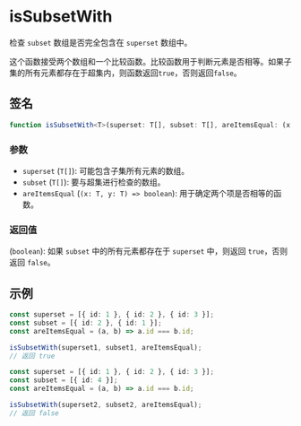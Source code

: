 # isSubsetWith

检查 `subset` 数组是否完全包含在 `superset` 数组中。

这个函数接受两个数组和一个比较函数。比较函数用于判断元素是否相等。如果子集的所有元素都存在于超集内，则函数返回`true`，否则返回`false`。

## 签名

```typescript
function isSubsetWith<T>(superset: T[], subset: T[], areItemsEqual: (x: T, y: T) => boolean): boolean;
```

### 参数

- `superset` (`T[]`): 可能包含子集所有元素的数组。
- `subset` (`T[]`): 要与超集进行检查的数组。
- `areItemsEqual` (`(x: T, y: T) => boolean`): 用于确定两个项是否相等的函数。

### 返回值

(`boolean`): 如果 `subset` 中的所有元素都存在于 `superset` 中，则返回 `true`，否则返回 `false`。

## 示例

```typescript
const superset = [{ id: 1 }, { id: 2 }, { id: 3 }];
const subset = [{ id: 2 }, { id: 1 }];
const areItemsEqual = (a, b) => a.id === b.id;

isSubsetWith(superset1, subset1, areItemsEqual);
// 返回 true

const superset = [{ id: 1 }, { id: 2 }, { id: 3 }];
const subset = [{ id: 4 }];
const areItemsEqual = (a, b) => a.id === b.id;

isSubsetWith(superset2, subset2, areItemsEqual);
// 返回 false
```
